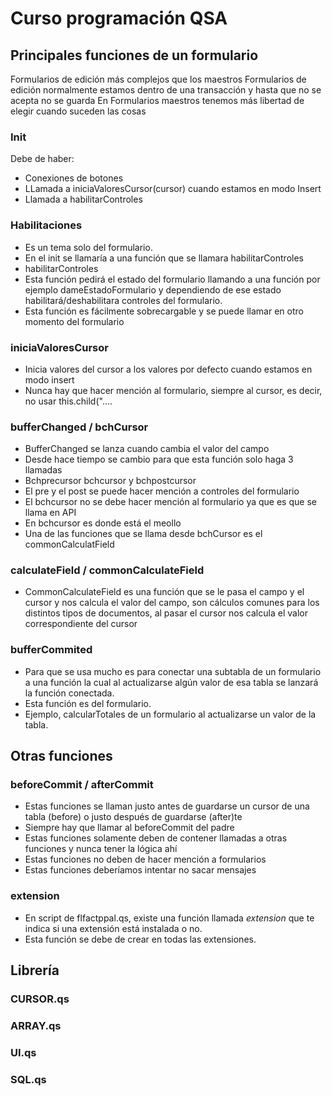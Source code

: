 # Curso programación QSA

## Principales funciones de un formulario
Formularios de edición más complejos que los maestros
Formularios de edición normalmente estamos dentro de una transacción y hasta que no se acepta no se guarda
En Formularios maestros tenemos más libertad de elegir cuando suceden las cosas

### Init
Debe de haber:
- Conexiones de botones
- LLamada a iniciaValoresCursor(cursor) cuando estamos en modo Insert
- Llamada a habilitarControles

### Habilitaciones
- Es un tema solo del formulario.
- En el init se llamaría a una función que se llamara habilitarControles
- habilitarControles
- Esta función pedirá el estado del formulario llamando a una función por ejemplo dameEstadoFormulario y dependiendo de ese estado habilitará/deshabilitara controles del formulario. 
- Esta función es fácilmente sobrecargable y se puede llamar en otro momento del formulario


### iniciaValoresCursor
- Inicia valores del cursor a los valores por defecto cuando estamos en modo insert
- Nunca hay que hacer mención al formulario, siempre al cursor, es decir, no usar this.child("....

### bufferChanged / bchCursor
- BufferChanged se lanza cuando cambia el valor del campo
- Desde hace tiempo se cambio para que esta función solo haga 3 llamadas
- Bchprecursor bchcursor y bchpostcursor
- El pre y el post se puede hacer mención a controles del formulario
- El bchcursor no se debe hacer mención al formulario ya que es que se llama en API
- En bchcursor es donde está el meollo
- Una de las funciones que se llama desde bchCursor es el commonCalculatField

### calculateField / commonCalculateField
- CommonCalculateField es una función que se le pasa el campo y el cursor y nos calcula el valor del campo, son cálculos comunes para los distintos tipos de documentos, al pasar el cursor nos calcula el valor correspondiente del cursor

### bufferCommited
- Para que se usa mucho es para conectar una subtabla de un formulario a una función la cual al actualizarse algún valor de esa tabla se lanzará la función conectada. 
- Esta función es del formulario. 
- Ejemplo, calcularTotales de un formulario al actualizarse un valor de la tabla.

## Otras funciones

### beforeCommit / afterCommit
- Estas funciones se llaman justo antes de guardarse un cursor de una tabla (before) o justo después de guardarse (after)te
- Siempre hay que llamar al beforeCommit del padre 
- Estas funciones solamente deben de contener llamadas a otras funciones y nunca tener la lógica ahí
- Estas funciones no deben de hacer mención a formularios
- Estas funciones deberíamos intentar no sacar mensajes

### extension
- En script de flfactppal.qs, existe una función llamada *extension* que te indica si una extensión está instalada o no.
- Esta función se debe de crear en todas las extensiones.

## Librería

### CURSOR.qs

### ARRAY.qs

### UI.qs

### SQL.qs


